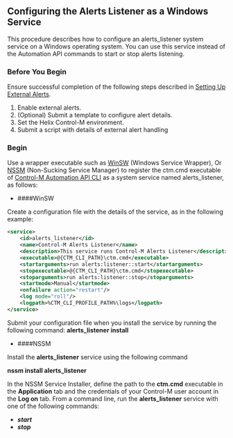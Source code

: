 ## Configuring the Alerts Listener as a Windows Service

This procedure describes how to configure an alerts_listener system service on a Windows operating system.
You can use this service instead of the Automation API commands to start or stop alerts listening.

### Before You Begin

Ensure successful completion of the following steps described in [Setting Up External Alerts](https://documents.bmc.com/supportu/dev-saas/en-US/Documentation/Alerts.htm#Setting).
1. Enable external alerts.
2. (Optional) Submit a template to configure alert details.
3. Set the Helix Control-M environment.
4. Submit a script with details of external alert handling


### Begin
Use a wrapper executable such as [WinSW](https://github.com/winsw/winsw)
(Windows Service Wrapper), Or [NSSM](https://nssm.cc/scenarios)
(Non-Sucking Service Manager) to register the ctm.cmd executable of 
[Control-M Automation API CLI](https://docs.bmc.com/docs/saas-api/setting-up-the-api-946711372.html#SettinguptheAPI-ctm_cliInstallingtheControl-MAutomationAPICLI)
as a system service named alerts_listener, as follows:

- ####WinSW

Create a configuration file with the details of the service, as in the following example:
```xml
<service>
	<id>alerts_listener</id>
	<name>Control-M Alerts Listener</name>
	<description>This service runs Control-M Alerts Listener</description>
	<executable>@{CTM_CLI_PATH}\ctm.cmd</executable>
	<startarguments>run alerts:listener::start</startarguments>
	<stopexecutable>@{CTM_CLI_PATH}\ctm.cmd</stopexecutable>
	<stoparguments>run alerts:listener::stop</stoparguments>
	<startmode>Manual</startmode>
	<onfailure action="restart"/>
	<log mode="roll"/>
	<logpath>%CTM_CLI_PROFILE_PATH%\logs</logpath>
</service>
```
Submit your configuration file when you install the service by running the following command:
**alerts_listener install**

- ####NSSM

Install the **alerts_listener** service using the following command

**nssm install alerts_listener**

In the NSSM Service Installer, define the path to the **ctm.cmd** executable in the **Application** tab and the credentials of your Control-M user account in the **Log on** tab.
From a command line, run the **alerts_listener** service with one of the following commands:
- ***start***
- ***stop***

